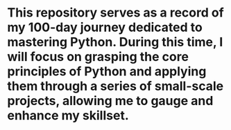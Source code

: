 # This repository serves as a record of my 100-day journey dedicated to mastering Python. During this time, I will focus on grasping the core principles of Python and applying them through a series of small-scale projects, allowing me to gauge and enhance my skillset.